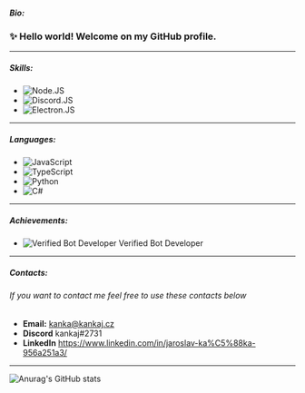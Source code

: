 ##### Bio: 
### ✨ Hello world! Welcome on my GitHub profile.
--- 

##### Skills:
-   ![Node.JS](https://img.shields.io/badge/-Node.JS-black?style=flat-square&logo=Node.js)
-   ![Discord.JS](https://img.shields.io/badge/-Discord.JS-black?style=flat-square&logo=Discord)
-   ![Electron.JS](https://img.shields.io/badge/-Electron.JS-black?style=flat-square&logo=Electron)
---



##### Languages: 
-   ![JavaScript](https://img.shields.io/badge/-JavaScript-black?style=flat-square&logo=JavaScript)
-   ![TypeScript](https://img.shields.io/badge/-TypeScript-black?style=flat-square&logo=TypeScript)
-   ![Python](https://img.shields.io/badge/-Python-black?style=flat-square&logo=Python)
-   ![C#](https://img.shields.io/badge/-C%23-black?style=flat-square&logo=C%20sharp)
---

##### Achievements: 
- ![Verified Bot Developer](https://i.imgur.com/xvNzOBQ_d.webp) Verified Bot Developer
---

##### Contacts:
###### If you want to contact me feel free to use these contacts below
- **Email:** kanka@kankaj.cz
- **Discord** kankaj#2731
- **LinkedIn** https://www.linkedin.com/in/jaroslav-ka%C5%88ka-956a251a3/
---

![Anurag's GitHub stats](https://github-readme-stats.vercel.app/api?username=kankajm&show_icons=true&theme=tokyonight)
